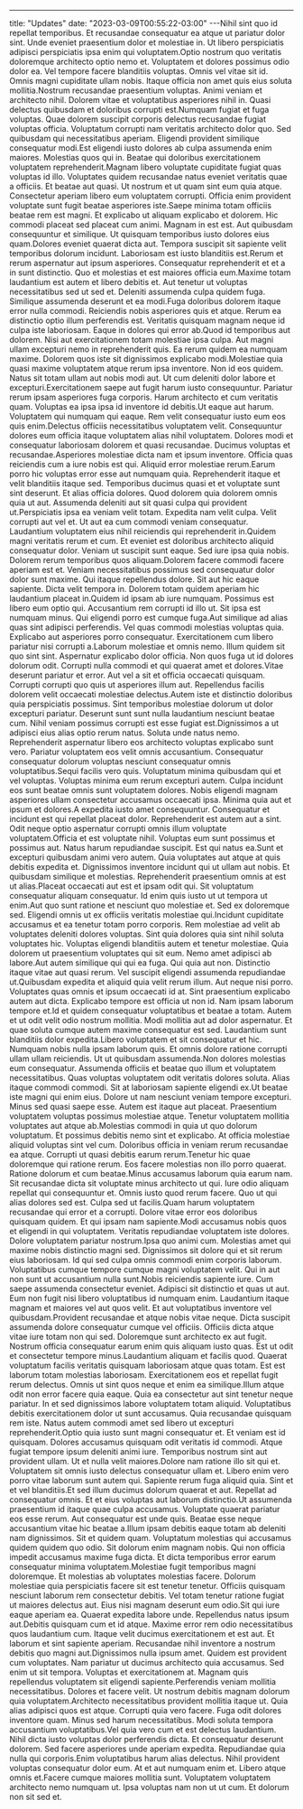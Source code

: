 ---
title: "Updates"
date: "2023-03-09T00:55:22-03:00"
---Nihil sint quo id repellat temporibus. Et recusandae consequatur ea atque ut pariatur dolor sint. Unde eveniet praesentium dolor et molestiae in. Ut libero perspiciatis adipisci perspiciatis ipsa enim qui voluptatem.Optio nostrum quo veritatis doloremque architecto optio nemo et. Voluptatem et dolores possimus odio dolor ea. Vel tempore facere blanditiis voluptas. Omnis vel vitae sit id. Omnis magni cupiditate ullam nobis. Itaque officia non amet quis eius soluta mollitia.Nostrum recusandae praesentium voluptas. Animi veniam et architecto nihil. Dolorem vitae et voluptatibus asperiores nihil in. Quasi delectus quibusdam et doloribus corrupti est.Numquam fugiat et fuga voluptas. Quae dolorem suscipit corporis delectus recusandae fugiat voluptas officia. Voluptatum corrupti nam veritatis architecto dolor quo. Sed quibusdam qui necessitatibus aperiam. Eligendi provident similique consequatur modi.Est eligendi iusto dolores ab culpa assumenda enim maiores. Molestias quos qui in. Beatae qui doloribus exercitationem voluptatem reprehenderit.Magnam libero voluptate cupiditate fugiat quas voluptas id illo. Voluptates quidem recusandae natus eveniet veritatis quae a officiis. Et beatae aut quasi. Ut nostrum et ut quam sint eum quia atque. Consectetur aperiam libero eum voluptatem corrupti. Officia enim provident voluptate sunt fugit beatae asperiores iste.Saepe minima totam officiis beatae rem est magni. Et explicabo ut aliquam explicabo et dolorem. Hic commodi placeat sed placeat cum animi. Magnam in est est. Aut quibusdam consequuntur et similique. Ut quisquam temporibus iusto dolores eius quam.Dolores eveniet quaerat dicta aut. Tempora suscipit sit sapiente velit temporibus dolorum incidunt. Laboriosam est iusto blanditiis est.Rerum et rerum aspernatur aut ipsum asperiores. Consequatur reprehenderit et et a in sunt distinctio. Quo et molestias et est maiores officia eum.Maxime totam laudantium est autem et libero debitis et. Aut tenetur ut voluptas necessitatibus sed ut sed et. Deleniti assumenda culpa quidem fuga. Similique assumenda deserunt et ea modi.Fuga doloribus dolorem itaque error nulla commodi. Reiciendis nobis asperiores quis et atque. Rerum ea distinctio optio illum perferendis est. Veritatis quisquam magnam neque id culpa iste laboriosam. Eaque in dolores qui error ab.Quod id temporibus aut dolorem. Nisi aut exercitationem totam molestiae ipsa culpa. Aut magni ullam excepturi nemo in reprehenderit quis. Ea rerum quidem ea numquam maxime. Dolorem quos iste sit dignissimos explicabo modi.Molestiae quia quasi maxime voluptatem atque rerum ipsa inventore. Non id eos quidem. Natus sit totam ullam aut nobis modi aut. Ut cum deleniti dolor labore et excepturi.Exercitationem saepe aut fugit harum iusto consequuntur. Pariatur rerum ipsam asperiores fuga corporis. Harum architecto et cum veritatis quam. Voluptas ea ipsa ipsa id inventore id debitis.Ut eaque aut harum. Voluptatem qui numquam qui eaque. Rem velit consequatur iusto eum eos quis enim.Delectus officiis necessitatibus voluptatem velit. Consequuntur dolores eum officia itaque voluptatem alias nihil voluptatem. Dolores modi et consequatur laboriosam dolorem et quasi recusandae. Ducimus voluptas et recusandae.Asperiores molestiae dicta nam et ipsum inventore. Officia quas reiciendis cum a iure nobis est qui. Aliquid error molestiae rerum.Earum porro hic voluptas error esse aut numquam quia. Reprehenderit itaque et velit blanditiis itaque sed. Temporibus ducimus quasi et et voluptate sunt sint deserunt. Et alias officia dolores. Quod dolorem quia dolorem omnis quia ut aut. Assumenda deleniti aut sit quasi culpa qui provident ut.Perspiciatis ipsa ea veniam velit totam. Expedita nam velit culpa. Velit corrupti aut vel et. Ut aut ea cum commodi veniam consequatur. Laudantium voluptatem eius nihil reiciendis qui reprehenderit in.Quidem magni veritatis rerum et cum. Et eveniet est doloribus architecto aliquid consequatur dolor. Veniam ut suscipit sunt eaque. Sed iure ipsa quia nobis. Dolorem rerum temporibus quos aliquam.Dolorem facere commodi facere aperiam est et. Veniam necessitatibus possimus sed consequatur dolor dolor sunt maxime. Qui itaque repellendus dolore. Sit aut hic eaque sapiente. Dicta velit tempora in. Dolorem totam quidem aperiam hic laudantium placeat in.Quidem id ipsam ab iure numquam. Possimus est libero eum optio qui. Accusantium rem corrupti id illo ut. Sit ipsa est numquam minus. Qui eligendi porro est cumque fuga.Aut similique ad alias quas sint adipisci perferendis. Vel quas commodi molestias voluptas quia. Explicabo aut asperiores porro consequatur. Exercitationem cum libero pariatur nisi corrupti a.Laborum molestiae et omnis nemo. Illum quidem sit quo sint sint. Aspernatur explicabo dolor officia. Non quos fuga ut id dolores dolorum odit. Corrupti nulla commodi et qui quaerat amet et dolores.Vitae deserunt pariatur et error. Aut vel a sit et officia occaecati quisquam. Corrupti corrupti quo quis ut asperiores illum aut. Repellendus facilis dolorem velit occaecati molestiae delectus.Autem iste et distinctio doloribus quia perspiciatis possimus. Sint temporibus molestiae dolorum ut dolor excepturi pariatur. Deserunt sunt sunt nulla laudantium nesciunt beatae cum. Nihil veniam possimus corrupti est esse fugiat est.Dignissimos a ut adipisci eius alias optio rerum natus. Soluta unde natus nemo. Reprehenderit aspernatur libero eos architecto voluptas explicabo sunt vero. Pariatur voluptatem eos velit omnis accusantium. Consequatur consequatur dolorum voluptas nesciunt consequatur omnis voluptatibus.Sequi facilis vero quis. Voluptatum minima quibusdam qui et vel voluptas. Voluptas minima eum rerum excepturi autem. Culpa incidunt eos sunt beatae omnis sunt voluptatem dolores. Nobis eligendi magnam asperiores ullam consectetur accusamus occaecati ipsa. Minima quia aut et ipsum et dolores.A expedita iusto amet consequuntur. Consequatur et incidunt est qui repellat placeat dolor. Reprehenderit est autem aut a sint. Odit neque optio aspernatur corrupti omnis illum voluptate voluptatem.Officia et est voluptate nihil. Voluptas eum sunt possimus et possimus aut. Natus harum repudiandae suscipit. Est qui natus ea.Sunt et excepturi quibusdam animi vero autem. Quia voluptates aut atque at quis debitis expedita et. Dignissimos inventore incidunt qui ut ullam aut nobis. Et quibusdam similique et molestias. Reprehenderit praesentium omnis at est ut alias.Placeat occaecati aut est et ipsam odit qui. Sit voluptatum consequatur aliquam consequatur. Id enim quis iusto ut ut tempora ut enim.Aut quo sunt ratione et nesciunt quo molestiae et. Sed ex doloremque sed. Eligendi omnis ut ex officiis veritatis molestiae qui.Incidunt cupiditate accusamus et ea tenetur totam porro corporis. Rem molestiae ad velit ab voluptates deleniti dolores voluptas. Sint quia dolores quia sint nihil soluta voluptates hic. Voluptas eligendi blanditiis autem et tenetur molestiae. Quia dolorem ut praesentium voluptates qui sit eum. Nemo amet adipisci ab labore.Aut autem similique qui qui ea fuga. Qui quia aut non. Distinctio itaque vitae aut quasi rerum. Vel suscipit eligendi assumenda repudiandae ut.Quibusdam expedita et aliquid quia velit rerum illum. Aut neque nisi porro. Voluptates quas omnis et ipsum occaecati id at. Sint praesentium explicabo autem aut dicta. Explicabo tempore est officia ut non id. Nam ipsam laborum tempore et.Id et quidem consequatur voluptatibus et beatae a totam. Autem et ut odit velit odio nostrum mollitia. Modi mollitia aut ad dolor aspernatur. Et quae soluta cumque autem maxime consequatur est sed. Laudantium sunt blanditiis dolor expedita.Libero voluptatem et sit consequatur et hic. Numquam nobis nulla ipsam laborum quis. Et omnis dolore ratione corrupti ullam ullam reiciendis. Ut ut quibusdam assumenda.Non dolores molestias eum consequatur. Assumenda officiis et beatae quo illum et voluptatem necessitatibus. Quas voluptas voluptatem odit veritatis dolores soluta. Alias itaque commodi commodi. Sit at laboriosam sapiente eligendi ex.Ut beatae iste magni qui enim eius. Dolore ut nam nesciunt veniam tempore excepturi. Minus sed quasi saepe esse. Autem est itaque aut placeat. Praesentium voluptatem voluptas possimus molestiae atque. Tenetur voluptatem mollitia voluptates aut atque ab.Molestias commodi in quia ut quo dolorum voluptatum. Et possimus debitis nemo sint et explicabo. At officia molestiae aliquid voluptas sint vel cum. Doloribus officia in veniam rerum recusandae ea atque. Corrupti ut quasi debitis earum rerum.Tenetur hic quae doloremque qui ratione rerum. Eos facere molestias non illo porro quaerat. Ratione dolorum et cum beatae.Minus accusamus laborum quia earum nam. Sit recusandae dicta sit voluptate minus architecto ut qui. Iure odio aliquam repellat qui consequuntur et. Omnis iusto quod rerum facere. Quo ut qui alias dolores sed est. Culpa sed ut facilis.Quam harum voluptatem recusandae qui error et a corrupti. Dolore vitae error eos doloribus quisquam quidem. Et qui ipsam nam sapiente.Modi accusamus nobis quos et eligendi in qui voluptatem. Veritatis repudiandae voluptatem iste dolores. Dolore voluptatem pariatur nostrum.Ipsa quo animi cum. Molestias amet qui maxime nobis distinctio magni sed. Dignissimos sit dolore qui et sit rerum eius laboriosam. Id qui sed culpa omnis commodi enim corporis laborum. Voluptatibus cumque tempore cumque magni voluptatem velit. Qui in aut non sunt ut accusantium nulla sunt.Nobis reiciendis sapiente iure. Cum saepe assumenda consectetur eveniet. Adipisci sit distinctio et quas ut aut. Eum non fugit nisi libero voluptatibus id numquam enim. Laudantium itaque magnam et maiores vel aut quos velit. Et aut voluptatibus inventore vel quibusdam.Provident recusandae et atque nobis vitae neque. Dicta suscipit assumenda dolore consequatur cumque vel officiis. Officiis dicta atque vitae iure totam non qui sed. Doloremque sunt architecto ex aut fugit. Nostrum officia consequatur earum enim quis aliquam iusto quas. Est ut odit et consectetur tempore minus.Laudantium aliquam et facilis quod. Quaerat voluptatum facilis veritatis quisquam laboriosam atque quas totam. Est est laborum totam molestias laboriosam. Exercitationem eos et repellat fugit rerum delectus. Omnis ut sint quos neque et enim ea similique.Illum atque odit non error facere quia eaque. Quia ea consectetur aut sint tenetur neque pariatur. In et sed dignissimos labore voluptatem totam aliquid. Voluptatibus debitis exercitationem dolor ut sunt accusamus. Quia recusandae quisquam rem iste. Natus autem commodi amet sed libero ut excepturi reprehenderit.Optio quia iusto sunt magni consequatur et. Et veniam est id quisquam. Dolores accusamus quisquam odit veritatis id commodi. Atque fugiat tempore ipsum deleniti animi iure. Temporibus nostrum sint aut provident ullam. Ut et nulla velit maiores.Dolore nam ratione illo sit qui et. Voluptatem sit omnis iusto delectus consequatur ullam et. Libero enim vero porro vitae laborum sunt autem qui. Sapiente rerum fuga aliquid quia. Sint et et vel blanditiis.Et sed illum ducimus dolorum quaerat et aut. Repellat ad consequatur omnis. Et et eius voluptas aut laborum distinctio.Ut assumenda praesentium id itaque quae culpa accusamus. Voluptate quaerat pariatur eos esse rerum. Aut consequatur est unde quis. Beatae esse neque accusantium vitae hic beatae a.Illum ipsam debitis eaque totam ab deleniti nam dignissimos. Sit et quidem quam. Voluptatum molestias qui accusamus quidem quidem quo odio. Sit dolorum enim magnam nobis. Qui non officia impedit accusamus maxime fuga dicta. Et dicta temporibus error earum consequatur minima voluptatem.Molestiae fugit temporibus magni doloremque. Et molestias ab voluptates molestias facere. Dolorum molestiae quia perspiciatis facere sit est tenetur tenetur. Officiis quisquam nesciunt laborum rem consectetur debitis. Vel totam tenetur ratione fugiat ut maiores delectus aut. Eius nisi magnam deserunt eum odio.Sit qui iure eaque aperiam ea. Quaerat expedita labore unde. Repellendus natus ipsum aut.Debitis quisquam cum et id atque. Maxime error rem odio necessitatibus quos laudantium cum. Itaque velit ducimus exercitationem et est aut. Et laborum et sint sapiente aperiam. Recusandae nihil inventore a nostrum debitis quo magni aut.Dignissimos nulla ipsum amet. Quidem est provident cum voluptates. Nam pariatur ut ducimus architecto quia accusamus. Sed enim ut sit tempora. Voluptas et exercitationem at. Magnam quis repellendus voluptatem sit eligendi sapiente.Perferendis veniam mollitia necessitatibus. Dolores et facere velit. Ut nostrum debitis magnam dolorum quia voluptatem.Architecto necessitatibus provident mollitia itaque ut. Quia alias adipisci quos est atque. Corrupti quia vero facere. Fuga odit dolores inventore quam. Minus sed harum necessitatibus. Modi soluta tempora accusantium voluptatibus.Vel quia vero cum et est delectus laudantium. Nihil dicta iusto voluptas dolor perferendis dicta. Et consequatur deserunt dolorem. Sed facere asperiores unde aperiam expedita. Repudiandae quia nulla qui corporis.Enim voluptatibus harum alias delectus. Nihil provident voluptas consequatur dolor eum. At et aut numquam enim et. Libero atque omnis et.Facere cumque maiores mollitia sunt. Voluptatem voluptatem architecto nemo numquam ut. Ipsa voluptas nam non ut ut cum. Et dolorum non sit sed et.
